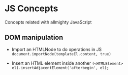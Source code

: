 # JS Concepts

Concepts related with allmighty JavaScript

## DOM manipulation
* Import an HTMLNode to do operations in JS
`document.importNode(templateEl.content, true)`

* Insert an HTML element inside another
`(<HTMLElement> el).insertAdjacentElement('afterbegin', el);`
